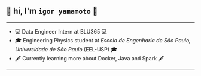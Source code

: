 ## :dragon: hi, I'm `igor yamamoto` :dragon:

---

- :computer: Data Engineer Intern at BLU365 :computer:
- :mortar_board: Engineering Physics student at *Escola de Engenharia de São Paulo, Universidade de São Paulo* (EEL-USP) :mortar_board:
- :fountain_pen: Currently learning more about Docker, Java and Spark :fountain_pen:

---

<!--
#### :wrench: Technologies and tools :wrench:
![](https://img.shields.io/badge/OS-Linux-informational?style=flat&logo=linux&logoColor=white&color=2bbc8a) ![](https://img.shields.io/badge/OS-Linux-informational?style=flat&logo=linux&logoColor=white&color=2bbc8a)
![](https://img.shields.io/badge/OS-Linux-informational?style=flat&logo=linux&logoColor=white&color=2bbc8a)

---




**igor-yamamoto/igor-yamamoto** is a ✨ _special_ ✨ repository because its `README.md` (this file) appears on your GitHub profile.

Here are some ideas to get you started:

- 🔭 I’m currently working on ...
- 🌱 I’m currently learning ...
- 👯 I’m looking to collaborate on ...
- 🤔 I’m looking for help with ...
- 💬 Ask me about ...
- 📫 How to reach me: ...
- 😄 Pronouns: ...
- ⚡ Fun fact: ...
-->
